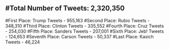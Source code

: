 #Total Number of Tweets: 2,320,350 
---
#First Place: Trump Tweets - 955,163
#Second Place: Rubio Tweets - 348,310
#Third Place: Clinton Tweets - 335,552
#Fourth Place: Cruz Tweets - 254,030
#Fifth Place: Sanders Tweets - 207,001
#Sixth Place: Jeb! Tweets - 124,653
#Seventh Place: Carson Tweets - 50,337
#Last Place: Kasich Tweets - 46,224
